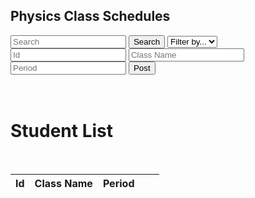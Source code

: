 <head>
	<script src="https://ajax.googleapis.com/ajax/libs/jquery/3.6.1/jquery.min.js"></script>
</head>

## Physics Class Schedules


<!-- Create inputs for search and question -->

<input id="search" placeholder="Search">
<button onclick="search()">Search</button>
<select id="filter">
	<option>Filter by...</option>
	<option>course</option>
</select>

<input id="id" placeholder="Id">
<input id="classname" placeholder="Class Name">
<input id="period" placeholder="Period">
<button onclick="post()">Post</button>
<br>
<!-- Create table to display question posts -->
<body>
<br>
<br>
<h1 class="text-center m-5 text-success">Student List</h1>
     <br>
    <div class="table-responsive mx-5">
        <table >
            <thead>
                <tr>
                    <th scope="col">Id</th>
                    <th scope="col">Class Name</th>
                    <th scope="col">Period</th>
                    <!-- Update and delete -->
                    <th scope="col"></th>
                    <th scope="col"></th>
                </tr>
            </thead>
            <tbody class="table-group-divider" id="classes">
            </tbody>
        </table>
    </div>
 	<script>
        // prepare fetch urls
        // const club_url = "http://localhost:8192/api/club";
        const classes_url = "https://hetvitrivedi.tk/api/classes";
        const get_url = classes_url + "/";
        const classesContainer = document.getElementById("classes");
        // prepare fetch GET options
        const options = {
            method: 'GET', // *GET, POST, PUT, DELETE, etc.
            // mode: 'cors', // no-cors, *cors, same-origin
            cache: 'default', // *default, no-cache, reload, force-cache, only-if-cached
            // credentials: 'same-origin', // include, same-origin, omit
            headers: {
            'Content-Type': 'application/json'
            // 'Content-Type': 'application/x-www-form-urlencoded',
            },
        };
        // fetch the API
        fetch(get_url, options)
            // response is a RESTful "promise" on any successful fetch
            .then(response => {
            // check for response errors
            if (response.status !== 200) {
                error('GET API response failure: ' + response.status);
                return;
            }
            // valid response will have JSON data
            response.json().then(data => {
                for (const row of data) {
                    console.log(row);
                    // columns
                    const tr = document.createElement("tr");
                    const id = document.createElement("td");
                    const classname = document.createElement("td");
                    const period = document.createElement("td");
                    id.innerHTML = row.id;
                    classname.innerHTML = row.classname;
                    period.innerHTML = row.period;
                    // add all columns to the row
                    tr.appendChild(id);
                    tr.appendChild(classname);
                    tr.appendChild(period);
                    // add row to table
                    classesContainer.appendChild(tr);
                }    
            })
        })
        // catch fetch errors (ie Nginx ACCESS to server blocked)
        .catch(err => {
            error(err + " " + get_url);
        });
        // Something went wrong with actions or responses
        function error(err) {
            // log as Error in console
            console.error(err);
            // append error to resultContainer
            const tr = document.createElement("tr");
            const td = document.createElement("td");
            td.innerHTML = err;
            tr.appendChild(td);
            classesContainer.appendChild(tr);
        }
    </script>
<body>



